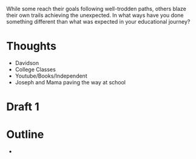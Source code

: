 While some reach their goals following well-trodden paths, others blaze their own trails achieving the unexpected. In what ways have you done something different than what was expected in your educational journey?

# Thoughts
- Davidson
- College Classes
- Youtube/Books/Independent
- Joseph and Mama paving the way at school

# Draft 1



# Outline
- 
